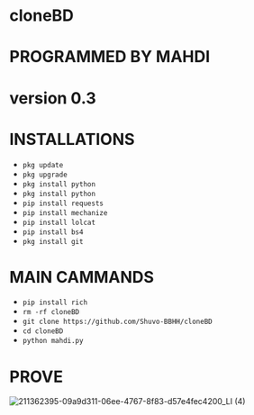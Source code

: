 # cloneBD

# PROGRAMMED BY MAHDI

 # version 0.3

# INSTALLATIONS

- `pkg update`
- `pkg upgrade`
- `pkg install python`
- `pkg install python`
- `pip install requests`
- `pip install mechanize`
- `pip install lolcat`
- `pip install bs4`
- `pkg install git`

# MAIN CAMMANDS

- `pip install rich`
- `rm -rf cloneBD`
- `git clone https://github.com/Shuvo-BBHH/cloneBD`
- `cd cloneBD`
- `python mahdi.py`


# PROVE
![211362395-09a9d311-06ee-4767-8f83-d57e4fec4200_LI (4)](https://user-images.githubusercontent.com/98658558/211752523-e87875d0-9540-48ca-85ef-b2781f84e292.jpg)
